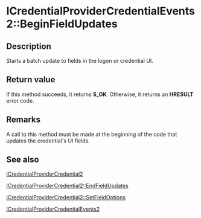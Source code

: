 # ICredentialProviderCredentialEvents2::BeginFieldUpdates

## Description

Starts a batch update to fields in the logon or credential UI.

## Return value

If this method succeeds, it returns **S_OK**. Otherwise, it returns an **HRESULT** error code.

## Remarks

A call to this method must be made at the beginning of the code that updates the credential's UI fields.

## See also

[ICredentialProviderCredential2](https://learn.microsoft.com/windows/desktop/api/credentialprovider/nn-credentialprovider-icredentialprovidercredential2)

[ICredentialProviderCredential2::EndFieldUpdates](https://learn.microsoft.com/windows/desktop/api/credentialprovider/nf-credentialprovider-icredentialprovidercredentialevents2-endfieldupdates)

[ICredentialProviderCredential2::SetFieldOptions](https://learn.microsoft.com/windows/desktop/api/credentialprovider/nf-credentialprovider-icredentialprovidercredentialevents2-setfieldoptions)

[ICredentialProviderCredentialEvents2](https://learn.microsoft.com/windows/desktop/api/credentialprovider/nn-credentialprovider-icredentialprovidercredentialevents2)